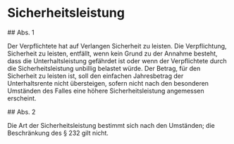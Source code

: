 # Sicherheitsleistung



\#\# Abs. 1

 Der Verpflichtete hat auf Verlangen Sicherheit zu leisten. Die Verpflichtung, Sicherheit zu leisten, entfällt, wenn kein Grund zu der Annahme besteht, dass die Unterhaltsleistung gefährdet ist oder wenn der Verpflichtete durch die Sicherheitsleistung unbillig belastet würde. Der Betrag, für den Sicherheit zu leisten ist, soll den einfachen Jahresbetrag der Unterhaltsrente nicht übersteigen, sofern nicht nach den besonderen Umständen des Falles eine höhere Sicherheitsleistung angemessen erscheint.

\#\# Abs. 2

 Die Art der Sicherheitsleistung bestimmt sich nach den Umständen; die Beschränkung des § 232 gilt nicht. 

